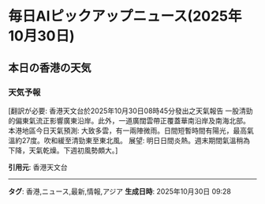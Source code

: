 # 毎日AIピックアップニュース(2025年10月30日)

## 本日の香港の天気
### 天気予報
[翻訳が必要: 香港天文台於2025年10月30日08時45分發出之天氣報告 一股清勁的偏東氣流正影響廣東沿岸。此外，一道廣闊雲帶正覆蓋華南沿岸及南海北部。 本港地區今日天氣預測: 大致多雲，有一兩陣微雨。日間短暫時間有陽光，最高氣溫約27度。吹和緩至清勁東至東北風。 展望: 明日日間炎熱。週末期間氣溫稍為下降，天氣乾燥。下週初風勢頗大。]

**引用元**: 香港天文台


---
**タグ**: 香港,ニュース,最新,情報,アジア
**生成日時**: 2025年10月30日 09:28

